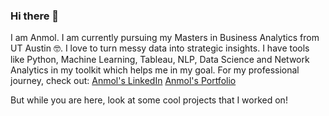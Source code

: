 ### Hi there 👋
I am Anmol. I am currently pursuing my Masters in Business Analytics from UT Austin :nerd_face:.
I love to turn messy data into strategic insights. I have tools like Python, Machine Learning, Tableau, NLP, Data Science and Network Analytics in my toolkit which helps me in my goal. 
For my professional journey, check out:
[Anmol's LinkedIn]( https://www.linkedin.com/in/anmol-agrawal/)
[Anmol's Portfolio]( https://agrawalanmol4273.wixsite.com/profile)

But while you are here, look at some cool projects that I worked on!

<!--
**Anmol1311/Anmol1311** is a ✨ _special_ ✨ repository because its `README.md` (this file) appears on your GitHub profile.

Here are some ideas to get you started:

- 🔭 I’m currently working on ...
- 🌱 I’m currently learning ...
- 👯 I’m looking to collaborate on ...
- 🤔 I’m looking for help with ...
- 💬 Ask me about ...
- 📫 How to reach me: ...
- 😄 Pronouns: ...
- ⚡ Fun fact: ...
-->
